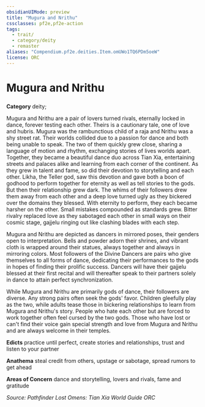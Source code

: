 ```yaml
---
obsidianUIMode: preview
title: "Mugura and Nrithu"
cssclasses: pf2e,pf2e-action
tags:
  - trait/
  - category/deity
  - remaster
aliases: "Compendium.pf2e.deities.Item.omUWo1TQ6PDm5oeW"
license: ORC
---
```

# Mugura and Nrithu

### 

**Category** deity; 




Mugura and Nrithu are a pair of lovers turned rivals, eternally locked in dance, forever testing each other. Theirs is a cautionary tale, one of love and hubris. Mugura was the rambunctious child of a raja and Nrithu was a shy street rat. Their worlds collided due to a passion for dance and both being unable to speak. The two of them quickly grew close, sharing a language of motion and rhythm, exchanging stories of lives worlds apart. Together, they became a beautiful dance duo across Tian Xia, entertaining streets and palaces alike and learning from each corner of the continent. As they grew in talent and fame, so did their devotion to storytelling and each other. Likha, the Teller god, saw this devotion and gave both a boon of godhood to perform together for eternity as well as tell stories to the gods. But then their relationship grew dark. The whims of their followers drew them away from each other and a deep love turned ugly as they bickered over the domains they blessed. With eternity to perform, they each became harsher on the other. Small mistakes compounded as standards grew. Bitter rivalry replaced love as they sabotaged each other in small ways on their cosmic stage, gajjelu ringing out like clashing blades with each step.

Mugura and Nrithu are depicted as dancers in mirrored poses, their genders open to interpretation. Bells and powder adorn their shrines, and vibrant cloth is wrapped around their statues, always together and always in mirroring colors. Most followers of the Divine Dancers are pairs who give themselves to all forms of dance, dedicating their performances to the gods in hopes of finding their prolific success. Dancers will have their gajjelu blessed at their first recital and will thereafter speak to their partners solely in dance to attain perfect synchronization.

While Mugura and Nrithu are primarily gods of dance, their followers are diverse. Any strong pairs often seek the gods' favor. Children gleefully play as the two, while adults tease those in bickering relationships to learn from Mugura and Nrithu's story. People who hate each other but are forced to work together often feel cursed by the two gods. Those who have lost or can't find their voice gain special strength and love from Mugura and Nrithu and are always welcome in their temples.

**Edicts** practice until perfect, create stories and relationships, trust and listen to your partner

**Anathema** steal credit from others, upstage or sabotage, spread rumors to get ahead

**Areas of Concern** dance and storytelling, lovers and rivals, fame and gratitude

*Source: Pathfinder Lost Omens: Tian Xia World Guide*
*ORC*